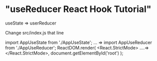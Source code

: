 # "useReducer React Hook Tutorial"

useState => userReducer

Change src/index.js that line

import AppUseState from './AppUseState'; ... => import AppUseReducer from './AppUseReducer';
ReactDOM.render(
  <React.StrictMode>
    <AppUseState />    ....=> <AppUseReducer />
  </React.StrictMode>,
  document.getElementById('root')
);


